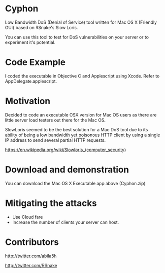 # Cyphon

Low Bandwidth DoS (Denial of Service) tool written for Mac OS X (Friendly GUI) based on RSnake's Slow Loris.

You can use this tool to test for DoS vulnerabilities on your server or to experiment it's potential. 



# Code Example

I coded the executable in Objective C and Applescript using Xcode. Refer to AppDelegate.applescript.

# Motivation

Decided to code an executable OSX version for Mac OS users as there are little server load testers out there for the Mac OS.

SlowLoris seemed to be the best solution for a Mac DoS tool due to its ability of being a low bandwidth yet poisonous HTTP client by using a single IP address to send several partial HTTP requests.

https://en.wikipedia.org/wiki/Slowloris_(computer_security)

# Download and demonstration
You can download the Mac OS X Executable app above (Cyphon.zip)


# Mitigating the attacks 

- Use Cloud fare
- Increase the number of clients your server can host.

# Contributors 
http://twitter.com/abila5h

http://twitter.com/RSnake
